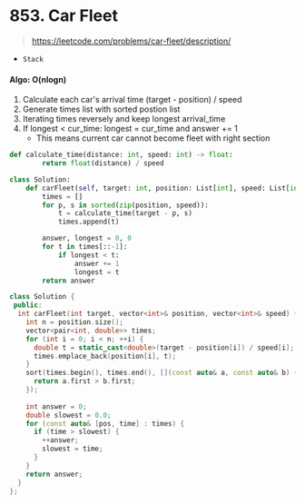 # 853. Car Fleet
> https://leetcode.com/problems/car-fleet/description/

- `Stack`


#### Algo: O(nlogn)
1. Calculate each car's arrival time (target - position) / speed
2. Generate times list with sorted postion list
3. Iterating times reversely and keep longest arrival_time
4. If longest < cur_time: longest = cur_time and answer += 1
    - This means current car cannot become fleet with right section

```py
def calculate_time(distance: int, speed: int) -> float:
        return float(distance) / speed

class Solution:
    def carFleet(self, target: int, position: List[int], speed: List[int]) -> int:
        times = []
        for p, s in sorted(zip(position, speed)):
            t = calculate_time(target - p, s)
            times.append(t)

        answer, longest = 0, 0
        for t in times[::-1]:
            if longest < t:
                answer += 1
                longest = t
        return answer

```

```cpp
class Solution {
 public:
  int carFleet(int target, vector<int>& position, vector<int>& speed) {
    int n = position.size();
    vector<pair<int, double>> times;
    for (int i = 0; i < n; ++i) {
      double t = static_cast<double>(target - position[i]) / speed[i];
      times.emplace_back(position[i], t);
    }
    sort(times.begin(), times.end(), [](const auto& a, const auto& b) {
      return a.first > b.first;
    }); 
    
    int answer = 0;
    double slowest = 0.0;
    for (const auto& [pos, time] : times) {
      if (time > slowest) {
        ++answer;
        slowest = time;
      }
    }
    return answer;
  }
};
```
